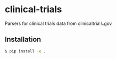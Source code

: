 # clinical-trials
Parsers for clinical trials data from clinicaltrials.gov


## Installation

```bash
$ pip install -e .  
```